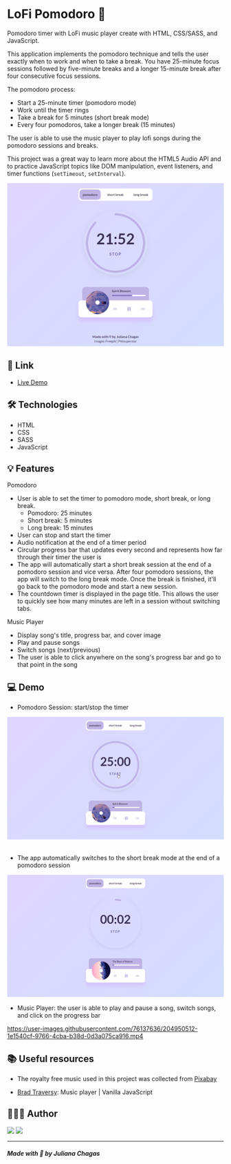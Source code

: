 # LoFi Pomodoro 🎵

Pomodoro timer with LoFi music player create with HTML, CSS/SASS, and JavaScript.

This application implements the pomodoro technique and tells the user exactly when to work and when to take a break. You have 25-minute focus sessions followed by five-minute breaks and a longer 15-minute break after four consecutive focus sessions.

The pomodoro process:

- Start a 25-minute timer (pomodoro mode)
- Work until the timer rings
- Take a break for 5 minutes (short break mode)
- Every four pomodoros, take a longer break (15 minutes)

The user is able to use the music player to play lofi songs during the pomodoro sessions and breaks.

This project was a great way to learn more about the HTML5 Audio API and to practice JavaScript topics like DOM manipulation, event listeners, and timer functions (`setTimeout`, `setInterval`).

<img src="github/screenshot.png" alt=""/> <br/>

## 🔗 Link

- [Live Demo](https://julianachagas.github.io/lofi-pomodoro)

## 🛠️ Technologies

- HTML
- CSS
- SASS
- JavaScript

## 💡 Features

Pomodoro

- User is able to set the timer to pomodoro mode, short break, or long break.
  - Pomodoro: 25 minutes
  - Short break: 5 minutes
  - Long break: 15 minutes
- User can stop and start the timer
- Audio notification at the end of a timer period
- Circular progress bar that updates every second and represents how far through their timer the user is
- The app will automatically start a short break session at the end of a pomodoro session and vice versa. After four pomodoro sessions, the app will switch to the long break mode. Once the break is finished, it'll go back to the pomodoro mode and start a new session.
- The countdown timer is displayed in the page title. This allows the user to quickly see how many minutes are left in a session without switching tabs.

Music Player

- Display song's title, progress bar, and cover image
- Play and pause songs
- Switch songs (next/previous)
- The user is able to click anywhere on the song's progress bar and go to that point in the song

## 💻 Demo

- Pomodoro Session: start/stop the timer

<img src="github/demo1.gif" alt=""/> <br/><br/>

- The app automatically switches to the short break mode at the end of a pomodoro session

<img src="github/demo2.gif" alt=""/> <br/>

- Music Player: the user is able to play and pause a song, switch songs, and click on the progress bar

https://user-images.githubusercontent.com/76137636/204950512-1e1540cf-9766-4cba-b38d-0d3a075ca916.mp4

## 📚 Useful resources

- The royalty free music used in this project was collected from [Pixabay](https://pixabay.com/)

- [Brad Traversy](https://www.youtube.com/watch?v=QTHRWGn_sJw&ab_channel=TraversyMedia): Music player | Vanilla JavaScript

## 👩🏻‍💻 Author

<a href="https://www.linkedin.com/in/juliana--chagas/" target="_blank"><img src="https://img.shields.io/badge/LinkedIn-0077B5?style=for-the-badge&logo=linkedin&logoColor=white"></a>
<a href="https://twitter.com/JulianaCoding" target="_blank"><img src="https://img.shields.io/badge/Twitter-1DA1F2?style=for-the-badge&logo=twitter&logoColor=white"></a>

---

##### Made with 💜 by Juliana Chagas

